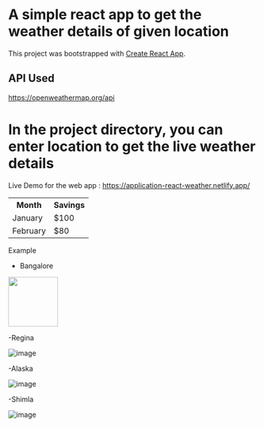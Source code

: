 # A simple react app to get the weather details of given location

This project was bootstrapped with [Create React App](https://github.com/facebook/create-react-app).

## API Used

https://openweathermap.org/api

# In the project directory, you can enter location to get the live weather details

Live Demo for the web app : https://application-react-weather.netlify.app/

<html>
<head>
<style>
table, th, td {
  border: 0px solid black;
  border-collapse: collapse;
}
</style>
</head>
<body>


<table>
  <tr>
    <th>Month</th>
    <th>Savings</th>
  </tr>
  <tr>
    <td>January</td>
    <td>$100</td>
  </tr>
  <tr>
    <td>February</td>
    <td>$80</td>
  </tr>
</table>

</body>
</html>

Example
- Bangalore 

<img src="https://user-images.githubusercontent.com/82048817/168414930-1c05aae4-89f8-40b0-8717-573cfd41ac3b.png" width="100">

-Regina

![image](https://user-images.githubusercontent.com/82048817/168414942-2a25b4aa-2553-482f-addc-159c16853322.png)

-Alaska

![image](https://user-images.githubusercontent.com/82048817/168414993-21baadad-7130-4a27-ba10-996fb2e21660.png)

-Shimla

![image](https://user-images.githubusercontent.com/82048817/168415005-3cee43bb-9f43-4804-ab60-b404da31e058.png)


